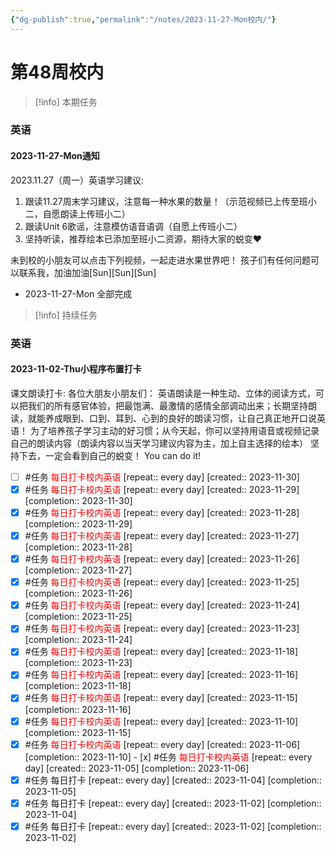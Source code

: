 ```yaml
---
{"dg-publish":true,"permalink":"/notes/2023-11-27-Mon校内/"}
---
```



# 第48周校内
> [!info] 本期任务
### 英语
#### 2023-11-27-Mon通知
2023.11.27（周一）英语学习建议:
1. 跟读11.27周末学习建议，注意每一种水果的数量！（示范视频已上传至班小二，自愿朗读上传班小二）
2. 跟读Unit 6歌谣，注意模仿语音语调（自愿上传班小二）
3. 坚持听读，推荐绘本已添加至班小二资源，期待大家的蜕变❤️

未到校的小朋友可以点击下列视频，一起走进水果世界吧！
孩子们有任何问题可以联系我，加油加油[Sun][Sun][Sun]
- 2023-11-27-Mon 全部完成

> [!info] 持续任务
### 英语

<div class="transclusion internal-embed is-loaded"><div class="markdown-embed">



#### 2023-11-02-Thu小程序布置打卡


课文朗读打卡:
各位大朋友小朋友们：
      英语朗读是一种生动、立体的阅读方式，可以把我们的所有感官体验，把最饱满、最激情的感情全部调动出来；长期坚持朗读，就能养成眼到、口到、耳到、心到的良好的朗读习惯，让自己真正地开口说英语！
为了培养孩子学习主动的好习惯；从今天起，你可以坚持用语音或视频记录自己的朗读内容（朗读内容以当天学习建议内容为主，加上自主选择的绘本）
坚持下去，一定会看到自己的蜕变！
You can do it! 
- [ ] #任务 <font color=red>每日打卡校内英语</font>  [repeat:: every day]  [created:: 2023-11-30]
- [x] #任务 <font color=red>每日打卡校内英语</font>  [repeat:: every day]  [created:: 2023-11-29]  [completion:: 2023-11-30]
- [x] #任务 <font color=red>每日打卡校内英语</font>  [repeat:: every day]  [created:: 2023-11-28]  [completion:: 2023-11-29]
- [x] #任务 <font color=red>每日打卡校内英语</font>  [repeat:: every day]  [created:: 2023-11-27]  [completion:: 2023-11-28]
- [x] #任务 <font color=red>每日打卡校内英语</font>  [repeat:: every day]  [created:: 2023-11-26]  [completion:: 2023-11-27]
- [x] #任务 <font color=red>每日打卡校内英语</font>  [repeat:: every day]  [created:: 2023-11-25]  [completion:: 2023-11-26]
- [x] #任务 <font color=red>每日打卡校内英语</font>  [repeat:: every day]  [created:: 2023-11-24]  [completion:: 2023-11-25]
- [x] #任务 <font color=red>每日打卡校内英语</font>  [repeat:: every day]  [created:: 2023-11-23]  [completion:: 2023-11-24]
- [x] #任务 <font color=red>每日打卡校内英语</font>  [repeat:: every day]  [created:: 2023-11-18]  [completion:: 2023-11-23]
- [x] #任务 <font color=red>每日打卡校内英语</font>  [repeat:: every day]  [created:: 2023-11-16]  [completion:: 2023-11-18]
- [x] #任务 <font color=red>每日打卡校内英语</font>  [repeat:: every day]  [created:: 2023-11-15]  [completion:: 2023-11-16]
- [x] #任务 <font color=red>每日打卡校内英语</font>  [repeat:: every day]  [created:: 2023-11-10]  [completion:: 2023-11-15]
- [x] #任务 <font color=red>每日打卡校内英语</font>  [repeat:: every day]  [created:: 2023-11-06]  [completion:: 2023-11-10] - [x] #任务 <font color=red>每日打卡校内英语</font>  [repeat:: every day]  [created:: 2023-11-05]  [completion:: 2023-11-06]
- [x] #任务 每日打卡  [repeat:: every day]  [created:: 2023-11-04]  [completion:: 2023-11-05]
- [x] #任务 每日打卡  [repeat:: every day]  [created:: 2023-11-02]  [completion:: 2023-11-04]
- [x] #任务 每日打卡  [repeat:: every day]  [created:: 2023-11-02]  [completion:: 2023-11-02]

</div></div>
